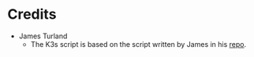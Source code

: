 # Credits
- James Turland
  - The K3s script is based on the script written by James in his [repo](https://github.com/JamesTurland/JimsGarage).
